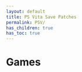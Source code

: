 ```yaml
---
layout: default
title: PS Vita Save Patches
permalink: PSV/
has_children: true
has_toc: true
---
```

# Games
